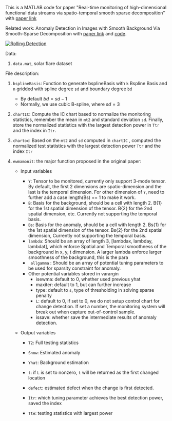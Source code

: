 This is a MATLAB code for paper "Real-time monitoring of high-dimensional functional data streams via spatio-temporal smooth sparse decomposition" with [paper link](https://www.tandfonline.com/doi/full/10.1080/00401706.2017.1346522?casa_token=AOHd8q-gCqQAAAAA:xo2SeZ8VcB9PY84LQhK48NB9UWDr-3_P0vjUba88vA5C6heBwd4bT0kUwzpouout7P0QWllEo5Q)

Related work: Anomaly Detection in Images with Smooth
Background Via Smooth-Sparse Decomposition with [paper link](https://www.researchgate.net/profile/Hao_Yan4/publication/283520589_Anomaly_Detection_in_Images_with_Smooth_Background_Via_Smooth-Sparse_Decomposition/links/57a87b3508aed76703f63e1a/Anomaly-Detection-in-Images-with-Smooth-Background-Via-Smooth-Sparse-Decomposition.pdf) and [code](https://github.com/hyan46/SSD). 

[![Rolling Detection](http://i.imgur.com/Ot5DWAW.png)](https://www.youtube.com/watch?v=9qPLl8Fg3S4)





Data: 
1. `data.mat`, solar flare dataset

File description: 

1. `bsplineBasis`: Function to generate bsplineBasis with `k` Bspline Basis and `n` gridded with spline degree `sd`  and boundary degree `bd`
   - By default $bd = sd - 1$
   - Normally, we use cubic B-spline, where $sd = 3$

2. `chartIC`: Compute the IC chart based to normalize the monitoring statistics, remember the mean in `mt2` and standard deviation `sd`. Finally, store the normalized statistics with the largest detection power in `Ttr` and the index in `Itr`.

3. `chartoc`: Based on the `mt2` and `sd` computed in `chartIC` , computed the normalized test statistics with the largest detection power `Ttr` and the index `Itr`

4. `ewmamonit`: the major function proposed in the original paper: 

   - Input variables
     - `Y`: Tensor to be monitored, currently only support 3-mode tensor. By default, the first 2 dimensions are spatio-dimension and the last is the temporal dimension. For other dimension of `Y`, need to further add a case length(Bs) == 1 to make it work.
     - `B`: Basis for the background, should be a cell with length 2. B{1} for the 1st spatial dimension of the tensor. B{2} for the 2nd  spatial dimension, etc. Currently not supporting the temporal basis. 
     - `Bs`:  Basis for the anomaly, should be a cell with length 2. Bs{1} for the 1st spatial dimension of the tensor. Bs{2} for the 2nd  spatial dimension, Currently not supporting the temporal basis.  
     - `lambda`: Should be an array of length 3, [lambdax, lambday, lambdat], which enforce Spatial and Temporal smoothness of the background in x, y, t dimension. A larger lambda enforce larger smoothness of the background, this is the para
     - ` allgamma` : Should be an array of potential tuning parameters to be used for sparsity constraint for anomaly. 
     - Other potential variables stored in varargin
       - isewma: default to 0, whether used previous yhat 
       - maxiter: default to 1, but can further increase
       - type: default to `s`, type of thresholding in solving sparse penalty
       - `L`: default to 0, if set to 0, we do not setup control chart for change detection. If set a number, the monitoring system will break out when capture out-of-control sample. 
       - issave: whether save the intermediate results of anomaly detection.

   - Output variables

     - `T2`: Full testing statistics

     - `Snow`: Estimated anomaly

     - `Yhat`: Background estimation

     - `t`: if `L` is set to nonzero, `t` will be returned as the first changed location

     - `defect`: estimated defect when the change is first detected. 

     - `Itr`: which tuning parameter achieves the best detection power, saved the index

     - `Tte`: testing statistics with largest power

       
